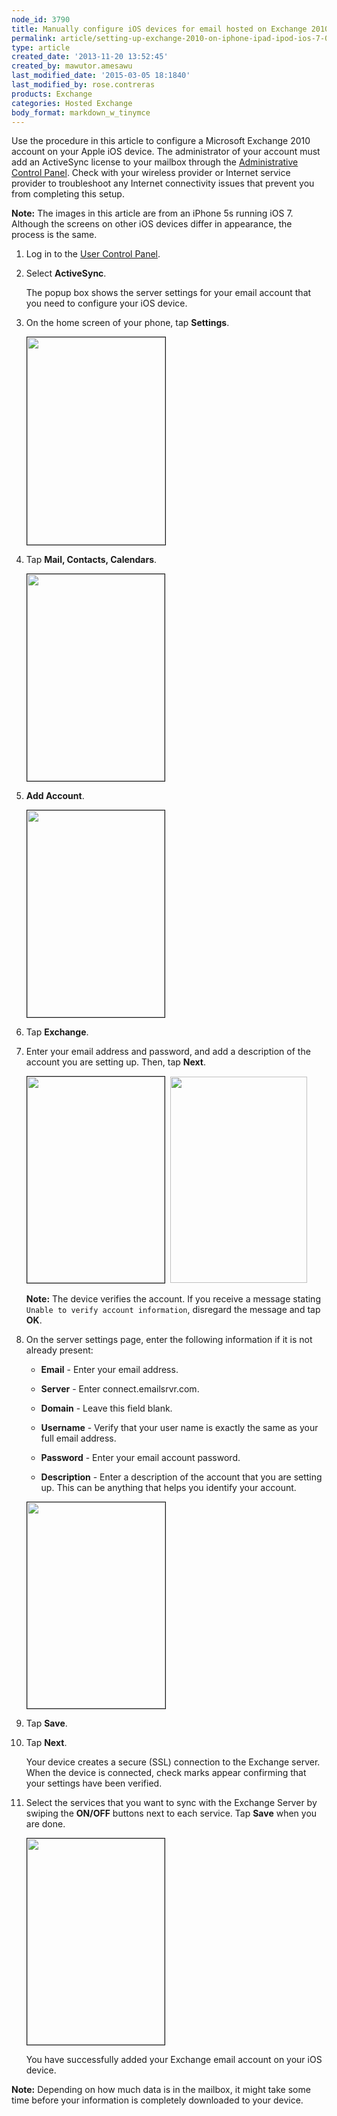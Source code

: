 ```yaml
---
node_id: 3790
title: Manually configure iOS devices for email hosted on Exchange 2010
permalink: article/setting-up-exchange-2010-on-iphone-ipad-ipod-ios-7-0
type: article
created_date: '2013-11-20 13:52:45'
created_by: mawutor.amesawu
last_modified_date: '2015-03-05 18:1840'
last_modified_by: rose.contreras
products: Exchange
categories: Hosted Exchange
body_format: markdown_w_tinymce
---
```


Use the procedure in this article to configure a Microsoft Exchange 2010 account on your Apple iOS device. The administrator of your account must add an ActiveSync license to your mailbox through the [Administrative Control Panel](https://cp.rackspace.com/Login.aspx). Check with your wireless provider or Internet service provider to troubleshoot any Internet connectivity issues that prevent you from completing this setup.

**Note:** The images in this article are from an iPhone 5s running iOS 7. Although the screens on other iOS devices differ in appearance, the process is the same.

1.	Log in to the [User Control Panel](https://admin.emailsrvr.com/usercp/Login).

2.	Select **ActiveSync**.

    The popup box shows the server settings for your email account that you need to configure your iOS device.

3.	On the home screen of your phone, tap **Settings**.


    <img alt="" border="1" height="332" src="/knowledge_center/sites/default/files/field/image/IMG_0016.PNG" width="221" />

4. Tap **Mail, Contacts, Calendars**.

    <img alt="" border="1" height="331" src="/knowledge_center/sites/default/files/field/image/IMG_0017.PNG" width="220" />

5. **Add Account**.
	
	<img alt="" border="1" height="331" src="/knowledge_center/sites/default/files/field/image/IMG_0018.PNG" width="220" />

6. Tap **Exchange**.

7. Enter your email address and password, and add a description of the account you are setting up. Then, tap **Next**.

    <img alt="" border="1" height="330" src="/knowledge_center/sites/default/files/field/image/IMG_0038.PNG" width="220" />&nbsp; <img alt="" height="330" src="/knowledge_center/sites/default/files/field/image/IMG_0027_1.PNG" width="219" />
	
    **Note:** The device verifies the account. If you receive a message stating `Unable to verify account information`, disregard the message and tap **OK**.

8.	On the server settings page, enter the following information if it is not already present:
    - **Email** - Enter your email address.
	
    - **Server** - Enter connect.emailsrvr.com.
	
    - **Domain** - Leave this field blank.
	
    - **Username** - Verify that your user name is exactly the same as your full email address.
	
    - **Password** - Enter your email account password.
	
    - **Description** - Enter a description of the account that you are setting up. This can be anything that helps you identify your account.


    <img alt="" border="1" height="330" src="/knowledge_center/sites/default/files/field/image/mex05_0.PNG" width="221" />
	
9. Tap **Save**.

10.	Tap **Next**.

    Your device creates a secure (SSL) connection to the Exchange server. When the device is connected, check marks appear confirming that your settings have been verified.

11.	Select the services that you want to sync with the Exchange Server by swiping the **ON/OFF** buttons next to each service. Tap **Save** when you are done.

    <img alt="" border="1" height="330" src="/knowledge_center/sites/default/files/field/image/IMG_0034_1.PNG" width="220" />

    You have successfully added your Exchange email account on your iOS device.

**Note:** Depending on how much data is in the mailbox, it might take some time before your information is completely downloaded to your device.

<p>&nbsp;</p>
